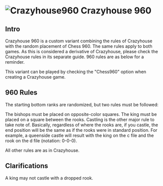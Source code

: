 # ![Crazyhouse960](https://github.com/gbtami/pychess-variants/blob/master/icons/Crazyhouse960.svg) Crazyhouse 960

## Intro

Crazyhouse 960 is a custom variant combining the rules of Crazyhouse with the random placement of Chess 960. The same rules apply to both games. As this is considered a derivative of Crazyhouse, please check the Crazyhouse rules in its separate guide. 960 rules are as below for a reminder.

This variant can be played by checking the "Chess960" option when creating a Crazyhouse game.

## 960 Rules

The starting bottom ranks are randomized, but two rules must be followed:

The bishops must be placed on opposite-color squares.
The king must be placed on a square between the rooks.
Castling is the other major rule to take note of. Basically, regardless of where the rooks are, if you castle, the end position will be the same as if the rooks were in standard position. For example, a queenside castle will result with the king on the c file and the rook on the d file (notation: 0-0-0).

All other rules are as in Crazyhouse.

## Clarifications

A king may not castle with a dropped rook.
